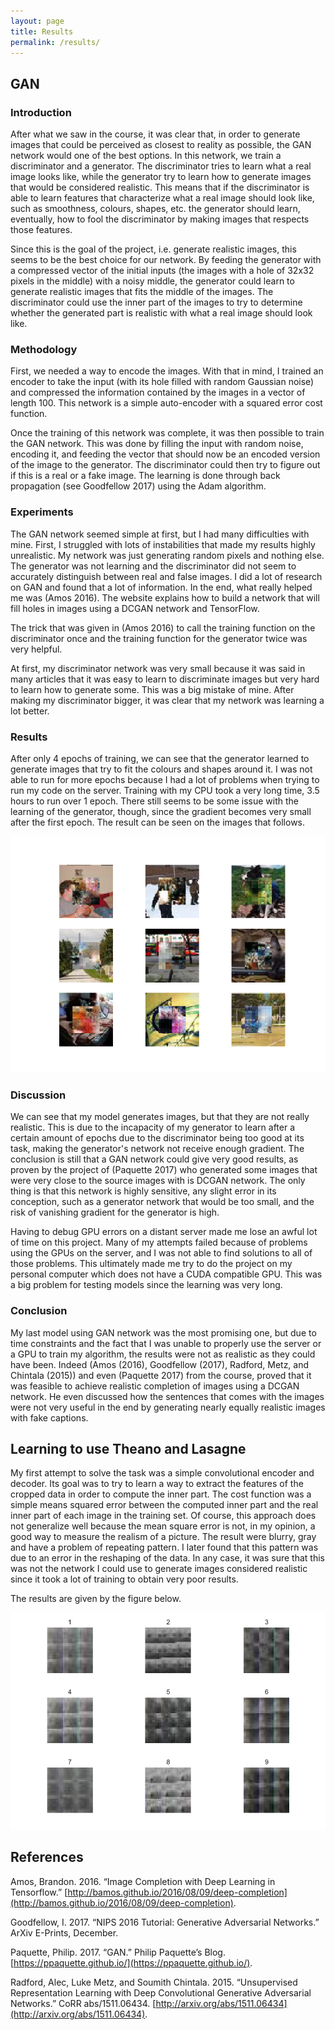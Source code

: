```yaml
---
layout: page
title: Results
permalink: /results/
---
```


## GAN
### Introduction
After what we saw in the course, it was clear that, in order to generate images that could be perceived as closest to reality as possible, the GAN network would one of the best options. In this network, we train a discriminator and a generator. The discriminator tries to learn what a real image looks like, while the generator try to learn how to generate images that would be considered realistic. This means that if the discriminator is able to learn features that characterize what a real image should look like, such as smoothness, colours, shapes, etc. the generator should learn, eventually, how to fool the discriminator by making images that respects those features.

Since this is the goal of the project, i.e. generate realistic images, this seems to be the best choice for our network. By feeding the generator with a compressed vector of the initial inputs (the images with a hole of 32x32 pixels in the middle) with a noisy middle, the generator could learn to generate realistic images that fits the middle of the images. The discriminator could use the inner part of the images to try to determine whether the generated part is realistic with what a real image should look like.

### Methodology
First, we needed a way to encode the images. With that in mind, I trained an encoder to take the input (with its hole filled with random Gaussian noise) and compressed the information contained by the images in a vector of length 100. This network is a simple auto-encoder with a squared error cost function.

Once the training of this network was complete, it was then possible to train the GAN network. This was done by filling the input with random noise, encoding it, and feeding the vector that should now be an encoded version of the image to the generator. The discriminator could then try to figure out if this is a real or a fake image. The learning is done through back propagation (see Goodfellow 2017) using the Adam algorithm.

### Experiments
The GAN network seemed simple at first, but I had many difficulties with mine. First, I struggled with lots of instabilities that made my results highly unrealistic. My network was just generating random pixels and nothing else. The generator was not learning and the discriminator did not seem to accurately distinguish between real and false images. I did a lot of research on GAN and found that a lot of information. In the end, what really helped me was (Amos 2016). The website explains how to build a network that will fill holes in images using a DCGAN network and TensorFlow.

The trick that was given in (Amos 2016) to call the training function on the discriminator once and the training function for the generator twice was very helpful.

At first, my discriminator network was very small because it was said in many articles that it was easy to learn to discriminate images but very hard to learn how to generate some. This was a big mistake of mine. After making my discriminator bigger, it was clear that my network was learning a lot better.

### Results
After only 4 epochs of training, we can see that the generator learned to generate images that try to fit the colours and shapes around it. I was not able to run for more epochs because I had a lot of problems when trying to run my code on the server. Training with my CPU took a very long time, 3.5 hours to run over 1 epoch. There still seems to be some issue with the learning of the generator, though, since the gradient becomes very small after the first epoch. The result can be seen on the images that follows.

!["Figure 1: Examples of images generated by the generator for the test set"](https://raw.githubusercontent.com/GabrielBernard/Conditional_Image_Generation/master/docs/images/Resultats_gan.png "Figure 1: Generated images examples")

### Discussion

We can see that my model generates images, but that they are not really realistic. This is due to the incapacity of my generator to learn after a certain amount of epochs due to the discriminator being too good at its task, making the generator's network not receive enough gradient. The conclusion is still that a GAN network could give very good results, as proven by the project of (Paquette 2017) who generated some images that were very close to the source images with is DCGAN network. The only thing is that this network is highly sensitive, any slight error in its conception, such as a generator network that would be too small, and the risk of vanishing gradient for the generator is high.

Having to debug GPU errors on a distant server made me lose an awful lot of time on this project. Many of my attempts failed because of problems using the GPUs on the server, and I was not able to find solutions to all of those problems. This ultimately made me try to do the project on my personal computer which does not have a CUDA compatible GPU. This was a big problem for testing models since the learning was very long.

### Conclusion
My last model using GAN network was the most promising one, but due to time constraints and the fact that I was unable to properly use the server or a GPU to train my algorithm, the results were not as realistic as they could have been. Indeed (Amos (2016), Goodfellow (2017), Radford, Metz, and Chintala (2015)) and even (Paquette 2017) from the course, proved that it was feasible to achieve realistic completion of images using a DCGAN network. He even discussed how the sentences that comes with the images were not very useful in the end by generating nearly equally realistic images with fake captions.


## Learning to use Theano and Lasagne
My first attempt to solve the task was a simple convolutional encoder and decoder. Its goal was to try to learn a way to extract the features of the cropped data in order to compute the inner part. The cost function was a simple means squared error between the computed inner part and the real inner part of each image in the training set. Of course, this approach does not generalize well because the mean square error is not, in my opinion, a good way to measure the realism of a picture. The result were blurry, gray and have a problem of repeating pattern. I later found that this pattern was due to an error in the reshaping of the data. In any case, it was sure that this was not the network I could use to generate images considered realistic since it took a lot of training to obtain very poor results.

The results are given by the figure below.

!["Figure 1: First results"](https://raw.githubusercontent.com/GabrielBernard/Conditional_Image_Generation/master/docs/images/fig_blurry_patterned.png "Fig 1 first results")


## References
Amos, Brandon. 2016. “Image Completion with Deep Learning in Tensorflow.” [http://bamos.github.io/2016/08/09/deep-completion](http://bamos.github.io/2016/08/09/deep-completion).

Goodfellow, I. 2017. “NIPS 2016 Tutorial: Generative Adversarial Networks.” ArXiv E-Prints, December.

Paquette, Philip. 2017. “GAN.” Philip Paquette’s Blog. [https://ppaquette.github.io/](https://ppaquette.github.io/).

Radford, Alec, Luke Metz, and Soumith Chintala. 2015. “Unsupervised Representation Learning with Deep Convolutional Generative Adversarial Networks.” CoRR abs/1511.06434. [http://arxiv.org/abs/1511.06434](http://arxiv.org/abs/1511.06434).